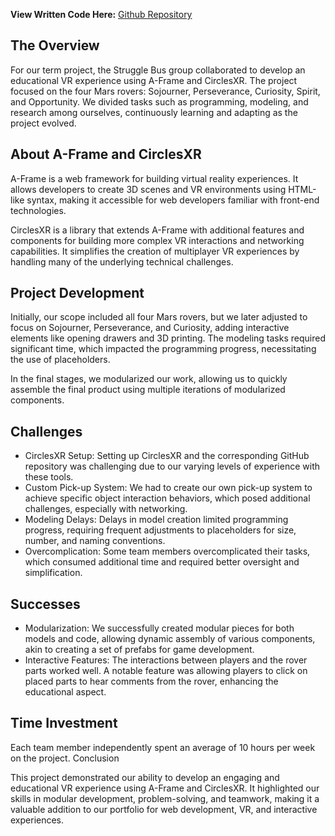 **View Written Code Here:** [Github Repository](https://github.com/OcularCreo/circlesxr.git)

## The Overview

For our term project, the Struggle Bus group collaborated to develop an educational VR experience using A-Frame and CirclesXR. The project focused on the four Mars rovers: Sojourner, Perseverance, Curiosity, Spirit, and Opportunity. We divided tasks such as programming, modeling, and research among ourselves, continuously learning and adapting as the project evolved.

## About A-Frame and CirclesXR

A-Frame is a web framework for building virtual reality experiences. It allows developers to create 3D scenes and VR environments using HTML-like syntax, making it accessible for web developers familiar with front-end technologies.

CirclesXR is a library that extends A-Frame with additional features and components for building more complex VR interactions and networking capabilities. It simplifies the creation of multiplayer VR experiences by handling many of the underlying technical challenges.

## Project Development

Initially, our scope included all four Mars rovers, but we later adjusted to focus on Sojourner, Perseverance, and Curiosity, adding interactive elements like opening drawers and 3D printing. The modeling tasks required significant time, which impacted the programming progress, necessitating the use of placeholders.

In the final stages, we modularized our work, allowing us to quickly assemble the final product using multiple iterations of modularized components.

## Challenges

- CirclesXR Setup: Setting up CirclesXR and the corresponding GitHub repository was challenging due to our varying levels of experience with these tools.
- Custom Pick-up System: We had to create our own pick-up system to achieve specific object interaction behaviors, which posed additional challenges, especially with networking.
- Modeling Delays: Delays in model creation limited programming progress, requiring frequent adjustments to placeholders for size, number, and naming conventions.
- Overcomplication: Some team members overcomplicated their tasks, which consumed additional time and required better oversight and simplification.

## Successes

- Modularization: We successfully created modular pieces for both models and code, allowing dynamic assembly of various components, akin to creating a set of prefabs for game development.
- Interactive Features: The interactions between players and the rover parts worked well. A notable feature was allowing players to click on placed parts to hear comments from the rover, enhancing the educational aspect.

## Time Investment

Each team member independently spent an average of 10 hours per week on the project.
Conclusion

This project demonstrated our ability to develop an engaging and educational VR experience using A-Frame and CirclesXR. It highlighted our skills in modular development, problem-solving, and teamwork, making it a valuable addition to our portfolio for web development, VR, and interactive experiences.